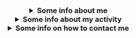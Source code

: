 <h3 align="center"Hi there! 👋</h3>

<details><summary><strong>Some info about me</strong></summary><p>

- 🙋‍♂️ My name is **Alexander**
- 🎂 I'm **19** years old
- 💕 I am very passionate about **web3** and **crypto**, as well as **creating beautiful interfaces** and **interesting projects**
</p></details>

<details><summary><strong>Some info about my activity</strong></summary><p>
- 📚 I'm currently learning:
  - **web3.js, ethers.js, @solana/web3.js**
  - **Next.js**
- 🏆 I've currently finished learning:
   - **JavaScript, Typescript, HTML, CSS**
   - **React.js**
   - **TailwindCSS, SASS**
   - **Redux, React Query**
</p></details>

<details><summary><strong>Some info on how to contact me</strong></summary><p>
- 🌍 You can find me on websites
  - **[Telegram](https://t.me/hecudev)**
  - **[LinkedIn](https://linkedin.com/in/hecudev)**
</p></details>
